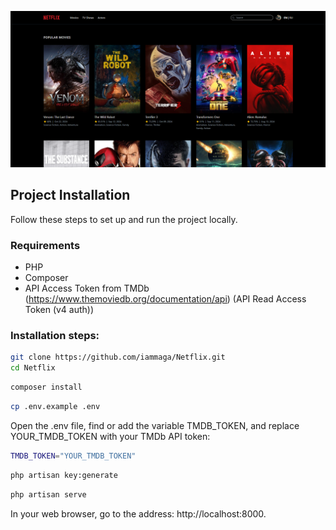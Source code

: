 ![alt text](/public/img/image.png)

## Project Installation

Follow these steps to set up and run the project locally.

### Requirements
- PHP
- Composer
- API Access Token from TMDb (https://www.themoviedb.org/documentation/api) (API Read Access Token (v4 auth))

### Installation steps:

```bash
git clone https://github.com/iammaga/Netflix.git
cd Netflix
```
```bash
composer install
```
```bash
cp .env.example .env
```
Open the .env file, find or add the variable TMDB_TOKEN, and replace YOUR_TMDB_TOKEN with your TMDb API token:
```bash
TMDB_TOKEN="YOUR_TMDB_TOKEN"
```
```bash
php artisan key:generate
```
```bash
php artisan serve
```
In your web browser, go to the address: http://localhost:8000.

